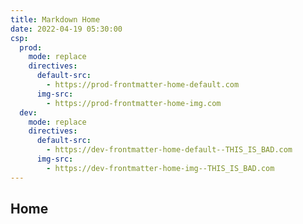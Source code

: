 ```yaml
---
title: Markdown Home
date: 2022-04-19 05:30:00
csp:
  prod:
    mode: replace
    directives:
      default-src:
        - https://prod-frontmatter-home-default.com
      img-src:
        - https://prod-frontmatter-home-img.com
  dev:
    mode: replace
    directives:
      default-src:
        - https://dev-frontmatter-home-default--THIS_IS_BAD.com
      img-src:
        - https://dev-frontmatter-home-img--THIS_IS_BAD.com
---
```


## Home
